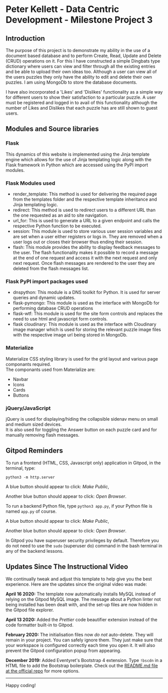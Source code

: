 # Peter Kellett - Data Centric Development - Milestone Project 3

## Introduction 
The purpose of this project is to demonstrate my ability in the use of a document based database and to perform Create, Read, Update and Delete (CRUD) operations on it.
For this I have constructed a simple Dingbats type dictionary where users can view and filter through all the existing entries and be able to upload their own ideas too. Although a user can view all of the users puzzles they only have the ability to edit and delete their own puzzles. I am using MongoDb to store the database documents.  

I have also incorporated a 'Likes' and 'Dislikes' functionality as a simple way for different users to show their satisfaction to a particular puzzle. A user must be registered and logged in to avail of this functionality although the number of Likes and Dislikes that each puzzle has are still shown to guest users.  

## Modules and Source libraries
### Flask
This dynamics of this website is implemented using the Jinja template engine which allows for the use of Jinja templating logic along with the Flask framework in Python which are accessed using the PyPI import modules. 

### Flask Modules used
- render_template: This method is used for delivering the required page from the templates folder and the respective template inheritance and Jinja templating logic.
- redirect: This method is used to redirect users to a different URL than the one  requested as an aid to site navigation. 
- url_for: This is used to generate a URL to a given endpoint and calls the respective Python function to be executed. 
- session: This module is used to store various user session variables and are set when a user either registers or logs in. They are removed when a user logs out or closes their browser thus ending their session. 
- flash: This module provides the ability to display feedback messages to the user. The flash functionality makes it possible to record a message at the end of one request and access it with the next request and only next request. Once flash messages are rendered to the user they are deleted from the flash messages list. 


### Flask PyPI import packages used
- dnspython: This module is a DNS toolkit for Python. It is used for server queries and dynamic updates.
- flask-pymongo: This module is used as the interface with MongoDb for performing database CRUD operations
- flask-wtf: This module is used for the site form controls and replaces the need to use html and javascript form controls.
- flask cloudinary: This module is used as the interface with Cloudinary image manager which is used for storing the relevant puzzle image files with the respective image url being stored in MongoDb.


### Materialize
Materialize CSS styling library is used for the grid layout and various page componants required.  
The componants used from Materialize are:
- Navbar
- Icons
- Cards
- Buttons  

### jQuery/JavaScript
jQuery is used for displaying/hiding the collapsible sidenav menu on small and medium sized devices.  
It is also used for toggling the Answer button on each puzzle card and for manually removing flash messages.



## Gitpod Reminders

To run a frontend (HTML, CSS, Javascript only) application in Gitpod, in the terminal, type:

`python3 -m http.server`

A blue button should appear to click: *Make Public*,

Another blue button should appear to click: *Open Browser*.

To run a backend Python file, type `python3 app.py`, if your Python file is named `app.py` of course.

A blue button should appear to click: *Make Public*,

Another blue button should appear to click: *Open Browser*.

In Gitpod you have superuser security privileges by default. Therefore you do not need to use the `sudo` (superuser do) command in the bash terminal in any of the backend lessons.

## Updates Since The Instructional Video

We continually tweak and adjust this template to help give you the best experience. Here are the updates since the original video was made:

**April 16 2020:** The template now automatically installs MySQL instead of relying on the Gitpod MySQL image. The message about a Python linter not being installed has been dealt with, and the set-up files are now hidden in the Gitpod file explorer.

**April 13 2020:** Added the _Prettier_ code beautifier extension instead of the code formatter built-in to Gitpod.

**February 2020:** The initialisation files now _do not_ auto-delete. They will remain in your project. You can safely ignore them. They just make sure that your workspace is configured correctly each time you open it. It will also prevent the Gitpod configuration popup from appearing.

**December 2019:** Added Eventyret's Bootstrap 4 extension. Type `!bscdn` in a HTML file to add the Bootstrap boilerplate. Check out the <a href="https://github.com/Eventyret/vscode-bcdn" target="_blank">README.md file at the official repo</a> for more options.

--------

Happy coding!
